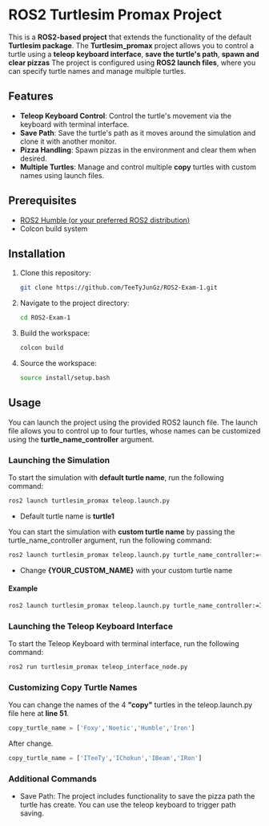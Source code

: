 # **ROS2 Turtlesim Promax Project**
This is a **ROS2-based project** that extends the functionality of the default **Turtlesim package**. 
The **Turtlesim_promax** project allows you to control a turtle using a **teleop keyboard interface**, **save the turtle's path**, **spawn and clear pizzas**
The project is configured using **ROS2 launch files**, where you can specify turtle names and manage multiple turtles.

## **Features**
-  **Teleop Keyboard Control**: Control the turtle's movement via the keyboard with terminal interface.
-  **Save Path**: Save the turtle's path as it moves around the simulation and clone it with another monitor.
-  **Pizza Handling**: Spawn pizzas in the environment and clear them when desired.
-  **Multiple Turtles**: Manage and control multiple **copy** turtles with custom names using launch files.

## **Prerequisites**

- [ROS2 Humble (or your preferred ROS2 distribution)](https://docs.ros.org/en/humble/Installation.html)
- Colcon build system

## **Installation**

1. Clone this repository:
   ```bash
   git clone https://github.com/TeeTyJunGz/ROS2-Exam-1.git
   ```
2. Navigate to the project directory:
   ```bash
   cd ROS2-Exam-1
   ```
3. Build the workspace:
   ```bash
   colcon build
   ```
4. Source the workspace:
   ```bash
   source install/setup.bash
   ```
   
## **Usage**
You can launch the project using the provided ROS2 launch file. The launch file allows you to control up to four turtles, whose names can be customized using the **turtle_name_controller** argument.

### **Launching the Simulation**
To start the simulation with **default turtle name**, run the following command:

   ```bash
   ros2 launch turtlesim_promax teleop.launch.py
   ```
   - Default turtle name is **turtle1**

You can start the simulation with **custom turtle name** by passing the turtle_name_controller argument, run the following command:

   ```bash
   ros2 launch turtlesim_promax teleop.launch.py turtle_name_controller:={YOUR_CUSTOM_NAME}
   ```
   - Change  **{YOUR_CUSTOM_NAME}**  with your custom turtle name

#### **Example**

   ```bash
   ros2 launch turtlesim_promax teleop.launch.py turtle_name_controller:=IToon
   ```

### **Launching the Teleop Keyboard Interface**
To start the Teleop Keyboard with terminal interface, run the following command:

   ```bash
   ros2 run turtlesim_promax teleop_interface_node.py
   ```

### **Customizing Copy Turtle Names**
You can change the names of the 4 **"copy"** turtles in the teleop.launch.py file here at **line 51**.

   ```py
   copy_turtle_name = ['Foxy','Noetic','Humble','Iron']
   ```

After change.

   ```py
   copy_turtle_name = ['ITeeTy','IChokun','IBeam','IRon']
   ```

### **Additional Commands**
-   Save Path: The project includes functionality to save the pizza path the turtle has create. You can use the teleop keyboard to trigger path saving.
